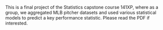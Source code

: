 This is a final project of the Statistics capstone course 141XP, where as a group, we aggregated MLB pitcher datasets and used various statistical models to predict a key performance statistic.
Please read the PDF if interested.
